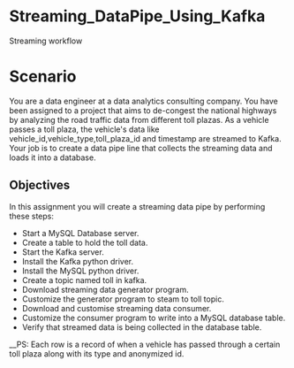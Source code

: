 # Streaming_DataPipe_Using_Kafka
Streaming workflow


# Scenario
You are a data engineer at a data analytics consulting company. You have been assigned to a project that aims to de-congest the national highways by analyzing the road traffic data from different toll plazas. As a vehicle passes a toll plaza, the vehicle's data like vehicle_id,vehicle_type,toll_plaza_id and timestamp are streamed to Kafka. Your job is to create a data pipe line that collects the streaming data and loads it into a database.

## Objectives
In this assignment you will create a streaming data pipe by performing these steps:

* Start a MySQL Database server.
* Create a table to hold the toll data.
* Start the Kafka server.
* Install the Kafka python driver.
* Install the MySQL python driver.
* Create a topic named toll in kafka.
* Download streaming data generator program.
* Customize the generator program to steam to toll topic.
* Download and customise streaming data consumer.
* Customize the consumer program to write into a MySQL database table.
* Verify that streamed data is being collected in the database table.

__PS: Each row is a record of when a vehicle has passed through a certain toll plaza along with its type and anonymized id.
